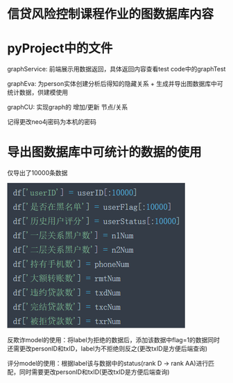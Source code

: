# 信贷风险控制课程作业的图数据库内容

# pyProject中的文件

graphService: 前端展示用数据返回，具体返回内容查看test code中的graphTest

graphEva: 为person实体创建分析后得知的隐藏关系 + 生成并导出图数据库中可统计数据，供建模使用

graphCU: 实现graph的 增加/更新 节点/关系 

记得更改neo4j密码为本机的密码

# 导出图数据库中可统计的数据的使用

仅导出了10000条数据

![image](https://github.com/OnikoKane/RMgraph/blob/master/%E5%AF%BC%E5%87%BA%E7%BB%9F%E8%AE%A1%E6%95%B0%E6%8D%AEx.jpg)

反欺诈model的使用：将label为拒绝的数据后，添加该数据中flag=1的数据同时还需更改personID和txID，label为不拒绝则反之(更改txID是方便后端查询)

评分model的使用：根据label该与数据中的status(rank D -> rank AA)进行匹配，同时需要更改personID和txID(更改txID是方便后端查询)
